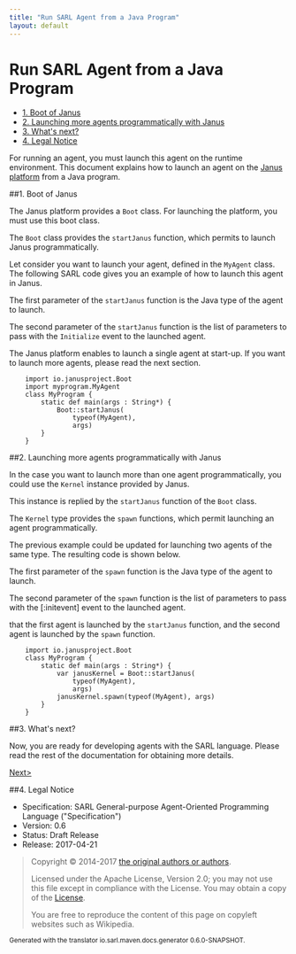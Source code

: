 ```yaml
---
title: "Run SARL Agent from a Java Program"
layout: default
---
```


# Run SARL Agent from a Java Program


<ul class="page_outline" id="page_outline">

<li><a href="#1-boot-of-janus">1. Boot of Janus</a></li>
<li><a href="#2-launching-more-agents-programmatically-with-janus">2. Launching more agents programmatically with Janus</a></li>
<li><a href="#3-what-s-next">3. What's next?</a></li>
<li><a href="#4-legal-notice">4. Legal Notice</a></li>

</ul>


For running an agent, you must launch this agent on the runtime environment.
This document explains how to launch an agent on the
[Janus platform](http://www.janusproject.io) from a Java program.


##1. Boot of Janus

The Janus platform provides a `Boot` class. For launching the platform, you must use this boot class.

The `Boot` class provides the `startJanus` function, which permits to launch Janus programmatically.


Let consider you want to launch your agent, defined in the `MyAgent` class.
The following SARL code gives you an example of how to launch this agent in Janus.

The first parameter of the `startJanus` function is the Java type of the agent
to launch.

The second parameter of the `startJanus` function is the list of parameters to
pass with the `Initialize` event to the launched agent.



<importantnode>The Janus platform enables to launch a single agent at start-up.
If you want to launch more agents, please read the next section.</importantnote>

```sarl
	import io.janusproject.Boot
	import myprogram.MyAgent
	class MyProgram {
	 	static def main(args : String*) {
			Boot::startJanus(
				typeof(MyAgent),
				args)
		}
	}
```



##2. Launching more agents programmatically with Janus

In  the case you want to launch more than one agent programmatically,
you could use the `Kernel` instance provided by Janus.

This instance is replied by the `startJanus` function of the `Boot` class.

The `Kernel` type provides the `spawn` functions, which permit launching
an agent programmatically.

The previous example could be updated for launching two agents of the same type.
The resulting code is shown below.

The first parameter of the `spawn` function is the Java type of the agent to launch.

The second parameter of the `spawn` function is the list of parameters to
pass with the [:initevent] event to the launched agent.

<important>that the first agent is launched by the `startJanus` function, and the 
second agent is launched by the `spawn` function.</important>


```sarl
	import io.janusproject.Boot
	class MyProgram {
		static def main(args : String*) {
			var janusKernel = Boot::startJanus(
				typeof(MyAgent),
				args)
			janusKernel.spawn(typeof(MyAgent), args)
		}
	}
```



##3. What's next?

Now, you are ready for developing agents with the SARL language.
Please read the rest of the documentation for obtaining more details.

[Next>](../index.html)


##4. Legal Notice

* Specification: SARL General-purpose Agent-Oriented Programming Language ("Specification")
* Version: 0.6
* Status: Draft Release
* Release: 2017-04-21

> Copyright &copy; 2014-2017 [the original authors or authors](http://www.sarl.io/about/index.html).
>
> Licensed under the Apache License, Version 2.0;
> you may not use this file except in compliance with the License.
> You may obtain a copy of the [License](http://www.apache.org/licenses/LICENSE-2.0).
>
> You are free to reproduce the content of this page on copyleft websites such as Wikipedia.

<small>Generated with the translator io.sarl.maven.docs.generator 0.6.0-SNAPSHOT.</small>